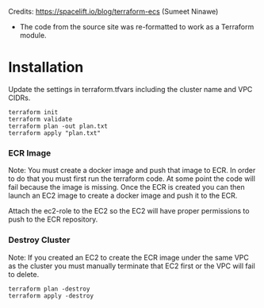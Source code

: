 Credits: https://spacelift.io/blog/terraform-ecs (Sumeet Ninawe)

- The code from the source site was re-formatted to work as a Terraform module.

# Installation

Update the settings in terraform.tfvars including the cluster name and VPC CIDRs.

```
terraform init
terraform validate
terraform plan -out plan.txt
terraform apply "plan.txt"
```

### ECR Image

Note: You must create a docker image and push that image to ECR. In order
to do that you must first run the terraform code. At some point the code
will fail because the image is missing. Once the ECR is created you can 
then launch an EC2 image to create a docker image and push it to the ECR.

Attach the ec2-role to the EC2 so the EC2 will have proper permissions
to push to the ECR repository.

### Destroy Cluster

Note: If you created an EC2 to create the ECR image under the same VPC as the cluster you must 
manually terminate that EC2 first or the VPC will fail to delete.

```
terraform plan -destroy
terraform apply -destroy
```
